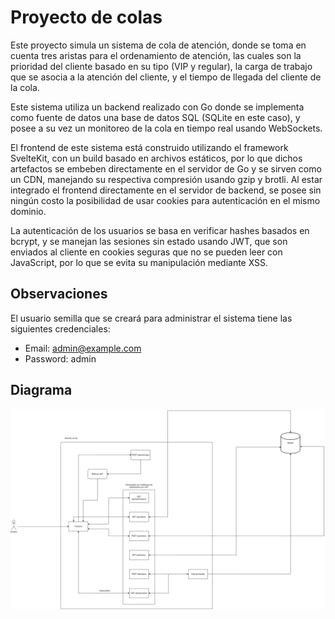 # Proyecto de colas

Este proyecto simula un sistema de cola de atención, donde se toma en cuenta tres aristas para el ordenamiento de atención, las cuales son la prioridad del cliente basado en su tipo (VIP y regular), la carga de trabajo que se asocia a la atención del cliente, y el tiempo de llegada del cliente de la cola.

Este sistema utiliza un backend realizado con Go donde se implementa como fuente de datos una base de datos SQL (SQLite en este caso), y posee a su vez un monitoreo de la cola en tiempo real usando WebSockets.

El frontend de este sistema está construido utilizando el framework SvelteKit, con un build basado en archivos estáticos, por lo que dichos artefactos se embeben directamente en el servidor de Go y se sirven como un CDN, manejando su respectiva compresión usando gzip y brotli. Al estar integrado el frontend directamente en el servidor de backend, se posee sin ningún costo la posibilidad de usar cookies para autenticación en el mismo dominio.

La autenticación de los usuarios se basa en verificar hashes basados en bcrypt, y se manejan las sesiones sin estado usando JWT, que son enviados al cliente en cookies seguras que no se pueden leer con JavaScript, por lo que se evita su manipulación mediante XSS.

## Observaciones

El usuario semilla que se creará para administrar el sistema tiene las siguientes credenciales:

- Email: admin@example.com
- Password: admin

## Diagrama

![Diagrama de arquitectura](docs/Diagrama%20de%20colas.png)
